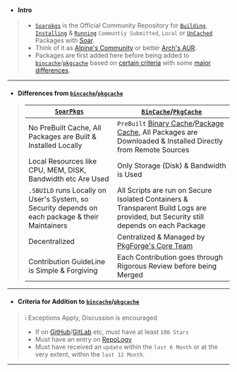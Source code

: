 - #### Intro
> - [`Soarpkgs`](https://github.com/pkgforge/soarpkgs) is the Official Community Repository for [`Building`](https://github.com/pkgforge/soarpkgs/blob/main/SBUILD.md#write-an-sbuild-recipe), [`Installing`](https://github.com/pkgforge/soarpkgs/blob/main/SBUILD.md#buildinstallrun-an-sbuild-recipe) & [`Running`](https://github.com/pkgforge/soarpkgs/blob/main/SBUILD.md#buildinstallrun-an-sbuild-recipe) `Communtiy Submitted`, `Local` or [`UnCached`](https://github.com/pkgforge/pkgcache) Packages with [Soar](https://github.com/pkgforge/soar).
> - Think of it as [Alpine's Community](https://wiki.alpinelinux.org/wiki/Repositories) or better [Arch's AUR](https://wiki.archlinux.org/title/Arch_User_Repository).
> - Packages are first added here before being added to [`bincache`](https://github.com/Azathothas/Toolpacks)/[`pkgcache`](https://github.com/pkgforge/pkgcache) based on [certain criteria](https://github.com/pkgforge/soarpkgs/blob/main/Docs/README.md#criteria-for-addition-to-bincachepkgcache) with some [major differences](https://github.com/pkgforge/soarpkgs/blob/main/Docs/README.md#differences-from-bincachepkgcache).
>
---

- #### Differences from [`bincache`](https://github.com/Azathothas/Toolpacks)/[`pkgcache`](https://github.com/pkgforge/pkgcache)
> | [`SoarPkgs`](https://github.com/pkgforge/soarpkgs) | [`BinCache`](https://github.com/Azathothas/Toolpacks)/[`PkgCache`](https://github.com/pkgforge/pkgcache) |
> |----------|----------|
> | No PreBuilt Cache, All Packages are Built & Installed Locally | `PreBuilt` [Binary Cache](https://huggingface.co/datasets/pkgforge/bincache)/[Package Cache](https://huggingface.co/datasets/pkgforge/pkgcache), All Packages are Downloaded & Installed Directly from Remote Sources
> | Local Resources like CPU, MEM, DISK, Bandwidth etc Are Used | Only Storage (Disk) & Bandwidth is Used |
> | `.SBUILD` runs Locally on User's System, so Security depends on each package & their Maintainers | All Scripts are run on Secure Isolated Containers & Transparent Build Logs are provided, but Security still depends on each Package |
> | Decentralized | Centralized & Managed by [PkgForge's Core Team](https://github.com/orgs/pkgforge/people) |
> | Contribution GuideLine is Simple & Forgiving | Each Contribution goes through Rigorous Review before being Merged |
---

- #### Criteria for Addition to [`bincache`](https://github.com/Azathothas/Toolpacks)/[`pkgcache`](https://github.com/pkgforge/pkgcache)
> ℹ️ Exceptions Apply, Discussion is encouraged
> - If on [GitHub](https://github.com/)/[GitLab](https://gitlab.com) etc, must have at least `100 Stars`
> - Must have an entry on [RepoLogy](https://repology.org/projects/)
> - Must have received an `update` within the `last 6 Month` or at the very extent, within the `last 12 Month`.
---
